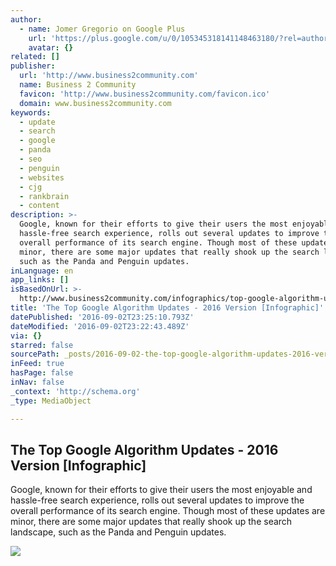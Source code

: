 ```yaml
---
author:
  - name: Jomer Gregorio on Google Plus
    url: 'https://plus.google.com/u/0/105345318141148463180/?rel=author'
    avatar: {}
related: []
publisher:
  url: 'http://www.business2community.com'
  name: Business 2 Community
  favicon: 'http://www.business2community.com/favicon.ico'
  domain: www.business2community.com
keywords:
  - update
  - search
  - google
  - panda
  - seo
  - penguin
  - websites
  - cjg
  - rankbrain
  - content
description: >-
  Google, known for their efforts to give their users the most enjoyable and
  hassle-free search experience, rolls out several updates to improve the
  overall performance of its search engine. Though most of these updates are
  minor, there are some major updates that really shook up the search landscape,
  such as the Panda and Penguin updates.
inLanguage: en
app_links: []
isBasedOnUrl: >-
  http://www.business2community.com/infographics/top-google-algorithm-updates-2016-version-infographic-01642829
title: 'The Top Google Algorithm Updates - 2016 Version [Infographic]'
datePublished: '2016-09-02T23:25:10.793Z'
dateModified: '2016-09-02T23:22:43.489Z'
via: {}
starred: false
sourcePath: _posts/2016-09-02-the-top-google-algorithm-updates-2016-version-infographic.md
inFeed: true
hasPage: false
inNav: false
_context: 'http://schema.org'
_type: MediaObject

---
```

<article style=""><h1>The Top Google Algorithm Updates - 2016 Version [Infographic]</h1><p>Google, known for their efforts to give their users the most enjoyable and hassle-free search experience, rolls out several updates to improve the overall performance of its search engine. Though most of these updates are minor, there are some major updates that really shook up the search landscape, such as the Panda and Penguin updates.</p><img src="http://cdn.business2community.com/wp-content/uploads/2016/08/The-Top-Google-Algorithm-Updates-Updated-for-2016.jpg" /></article>